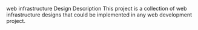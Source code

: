 web infrastructure Design
Description
This project is a collection of web infrastructure designs that could be implemented in any web development project.
